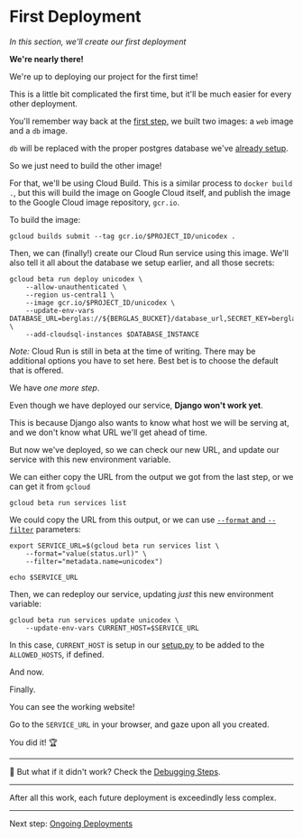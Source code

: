 # First Deployment

*In this section, we'll create our first deployment*

**We're nearly there!**

We're up to deploying our project for the first time!

This is a little bit complicated the first time, but it'll be much easier for every other deployment. 

You'll remember way back at the [first step](00-test-local.md), we built two images: a `web` image and a `db` image. 

`db` will be replaced with the proper postgres database we've [already setup](20-setup-sql.md). 

So we just need to build the other image!

For that, we'll be using Cloud Build. This is a similar process to `docker build .`, but this will build the image on Google Cloud itself, and publish the image to the Google Cloud image repository, `gcr.io`. 

To build the image:

```shell
gcloud builds submit --tag gcr.io/$PROJECT_ID/unicodex .
```

Then, we can (finally!) create our Cloud Run service using this image. We'll also tell it all about the database we setup earlier, and all those secrets: 

```
gcloud beta run deploy unicodex \
    --allow-unauthenticated \
    --region us-central1 \
    --image gcr.io/$PROJECT_ID/unicodex \
    --update-env-vars DATABASE_URL=berglas://${BERGLAS_BUCKET}/database_url,SECRET_KEY=berglas://${BERGLAS_BUCKET}/secret_key,GS_BUCKET_NAME=berglas://${BERGLAS_BUCKET}/media_bucket \
    --add-cloudsql-instances $DATABASE_INSTANCE
```

*Note:* Cloud Run is still in beta at the time of writing. There may be additional options you have to set here. Best bet is to choose the default that is offered. 

We have *one more step*. 

Even though we have deployed our service, **Django won't work yet**. 

This is because Django also wants to know what host we will be serving at, and we don't know what URL we'll get ahead of time. 

But now we've deployed, so we can check our new URL, and update our service with this new environment variable. 

We can either copy the URL from the output we got from the last step, or we can get it from `gcloud`

```
gcloud beta run services list
```

We could copy the URL from this output, or we can use [`--format` and `--filter`](https://dev.to/googlecloud/giving-format-to-your-gcloud-output-57gm) parameters:

```shell
export SERVICE_URL=$(gcloud beta run services list \
	--format="value(status.url)" \
	--filter="metadata.name=unicodex") 
	
echo $SERVICE_URL
```

Then, we can redeploy our service, updating *just* this new environment variable: 

```
gcloud beta run services update unicodex \
	--update-env-vars CURRENT_HOST=$SERVICE_URL
```

In this case, `CURRENT_HOST` is setup in our [setup.py](../setup.py) to be added to the `ALLOWED_HOSTS`, if defined. 


And now. 

Finally. 

You can see the working website!

Go to the `SERVICE_URL` in your browser, and gaze upon all you created. 

You did it! 🏆

---

🤔 But what if it didn't work? Check the [Debugging Steps](zz_debugging.md).


---

After all this work, each future deployment is exceedindly less complex. 

---

Next step: [Ongoing Deployments](docs/60-ongoing-deployment.md)